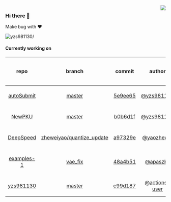 <img align="right" src="https://github-readme-stats.vercel.app/api?username=yzs981130&show_icons=true&hide_title=true" />

### Hi there 👋


Make bug with ❤️

<p align="left"> <img src=https://komarev.com/ghpvc/?username=yzs981130 alt=yzs981130/> </p>


<!--
**yzs981130/yzs981130** is a ✨ _special_ ✨ repository because its `README.md` (this file) appears on your GitHub profile.

Here are some ideas to get you started:

- 🔭 I’m currently working on ...
- 🌱 I’m currently learning ...
- 👯 I’m looking to collaborate on ...
- 🤔 I’m looking for help with ...
- 💬 Ask me about ...
- 📫 How to reach me: ...
- 😄 Pronouns: ...
- ⚡ Fun fact: ...
-->

#### Currently working on


| repo | branch | commit | author | time since last update | language |
|:---:|:---:|:---:|:---:|:---:|:---:|
| [autoSubmit](https://github.com/yzs981130/autoSubmit) | [master](https://github.com/yzs981130/autoSubmit/tree/master) |[5e9ee65](https://github.com/yzs981130/autoSubmit/commit/5e9ee65e943ed52ae06a5f192e1e44dac15bf95f) | [@yzs981130](https://github.com/yzs981130) |303 hours 0 minutes | ![](https://img.shields.io/github/languages/top/yzs981130/autoSubmit)|
| [NewPKU](https://github.com/yzs981130/NewPKU) | [master](https://github.com/yzs981130/NewPKU/tree/master) |[b0b6d1f](https://github.com/yzs981130/NewPKU/commit/b0b6d1ff63651b70fdf9d3b9a09d12da7a04978b) | [@yzs981130](https://github.com/yzs981130) |829 hours 9 minutes | ![](https://img.shields.io/github/languages/top/yzs981130/NewPKU)|
| [DeepSpeed](https://github.com/yzs981130/DeepSpeed) | [zheweiyao/quantize_update](https://github.com/yzs981130/DeepSpeed/tree/zheweiyao/quantize_update) |[a97329e](https://github.com/yzs981130/DeepSpeed/commit/a97329e16b3a43338656379664ab67b0e4f690fc) | [@yaozhewei](https://github.com/yaozhewei) |277 hours 3 minutes | ![](https://img.shields.io/github/languages/top/yzs981130/DeepSpeed)|
| [examples-1](https://github.com/yzs981130/examples-1) | [vae_fix](https://github.com/yzs981130/examples-1/tree/vae_fix) |[48a4b51](https://github.com/yzs981130/examples-1/commit/48a4b5113d1ecdae0319a297250f2273ea73de2d) | [@apaszke](https://github.com/apaszke) |925 hours 13 minutes | ![](https://img.shields.io/github/languages/top/yzs981130/examples-1)|
| [yzs981130](https://github.com/yzs981130/yzs981130) | [master](https://github.com/yzs981130/yzs981130/tree/master) |[c99d187](https://github.com/yzs981130/yzs981130/commit/c99d18728e6c200ff8e2bcdaa8a2a90d91115b5f) | [@actions-user](https://github.com/actions-user) |0 hours 17 minutes | ![](https://img.shields.io/github/languages/top/yzs981130/yzs981130)|
